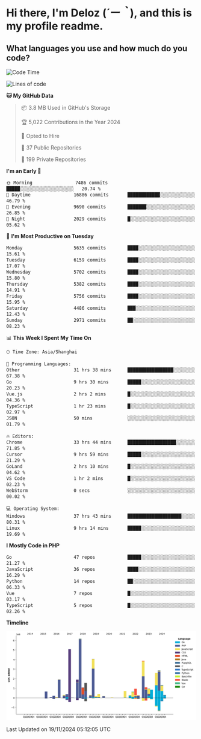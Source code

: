 # **Hi there, I'm Deloz (*´ー｀*), and this is my profile readme.**

## **What languages you use and how much do you code?**

<!--START_SECTION:waka-->
![Code Time](http://img.shields.io/badge/Code%20Time-5%2C077%20hrs%2037%20mins-blue)

![Lines of code](https://img.shields.io/badge/From%20Hello%20World%20I%27ve%20Written-41.0%20million%20lines%20of%20code-blue)

**🐱 My GitHub Data** 

> 📦 3.8 MB Used in GitHub's Storage 
 > 
> 🏆 5,022 Contributions in the Year 2024
 > 
> 💼 Opted to Hire
 > 
> 📜 37 Public Repositories 
 > 
> 🔑 199 Private Repositories 
 > 
**I'm an Early 🐤** 

```text
🌞 Morning                7486 commits        █████░░░░░░░░░░░░░░░░░░░░   20.74 % 
🌆 Daytime                16886 commits       ████████████░░░░░░░░░░░░░   46.79 % 
🌃 Evening                9690 commits        ███████░░░░░░░░░░░░░░░░░░   26.85 % 
🌙 Night                  2029 commits        █░░░░░░░░░░░░░░░░░░░░░░░░   05.62 % 
```
📅 **I'm Most Productive on Tuesday** 

```text
Monday                   5635 commits        ████░░░░░░░░░░░░░░░░░░░░░   15.61 % 
Tuesday                  6159 commits        ████░░░░░░░░░░░░░░░░░░░░░   17.07 % 
Wednesday                5702 commits        ████░░░░░░░░░░░░░░░░░░░░░   15.80 % 
Thursday                 5382 commits        ████░░░░░░░░░░░░░░░░░░░░░   14.91 % 
Friday                   5756 commits        ████░░░░░░░░░░░░░░░░░░░░░   15.95 % 
Saturday                 4486 commits        ███░░░░░░░░░░░░░░░░░░░░░░   12.43 % 
Sunday                   2971 commits        ██░░░░░░░░░░░░░░░░░░░░░░░   08.23 % 
```


📊 **This Week I Spent My Time On** 

```text
🕑︎ Time Zone: Asia/Shanghai

💬 Programming Languages: 
Other                    31 hrs 38 mins      █████████████████░░░░░░░░   67.38 % 
Go                       9 hrs 30 mins       █████░░░░░░░░░░░░░░░░░░░░   20.23 % 
Vue.js                   2 hrs 2 mins        █░░░░░░░░░░░░░░░░░░░░░░░░   04.36 % 
TypeScript               1 hr 23 mins        █░░░░░░░░░░░░░░░░░░░░░░░░   02.97 % 
JSON                     50 mins             ░░░░░░░░░░░░░░░░░░░░░░░░░   01.79 % 

🔥 Editors: 
Chrome                   33 hrs 44 mins      ██████████████████░░░░░░░   71.85 % 
Cursor                   9 hrs 59 mins       █████░░░░░░░░░░░░░░░░░░░░   21.29 % 
GoLand                   2 hrs 10 mins       █░░░░░░░░░░░░░░░░░░░░░░░░   04.62 % 
VS Code                  1 hr 2 mins         █░░░░░░░░░░░░░░░░░░░░░░░░   02.23 % 
WebStorm                 0 secs              ░░░░░░░░░░░░░░░░░░░░░░░░░   00.02 % 

💻 Operating System: 
Windows                  37 hrs 43 mins      ████████████████████░░░░░   80.31 % 
Linux                    9 hrs 14 mins       █████░░░░░░░░░░░░░░░░░░░░   19.69 % 
```

**I Mostly Code in PHP** 

```text
Go                       47 repos            █████░░░░░░░░░░░░░░░░░░░░   21.27 % 
JavaScript               36 repos            ████░░░░░░░░░░░░░░░░░░░░░   16.29 % 
Python                   14 repos            ██░░░░░░░░░░░░░░░░░░░░░░░   06.33 % 
Vue                      7 repos             █░░░░░░░░░░░░░░░░░░░░░░░░   03.17 % 
TypeScript               5 repos             █░░░░░░░░░░░░░░░░░░░░░░░░   02.26 % 
```



**Timeline**

![Lines of Code chart](https://raw.githubusercontent.com/deloz/deloz/main/assets/bar_graph.png)


 Last Updated on 19/11/2024 05:12:05 UTC
<!--END_SECTION:waka-->

